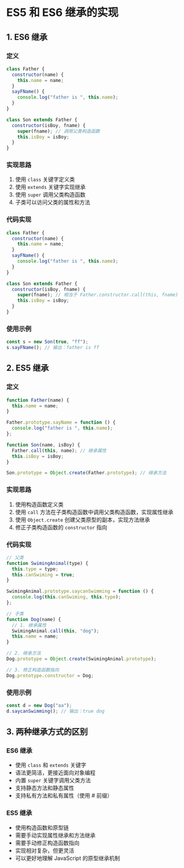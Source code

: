 # ES5 和 ES6 继承的实现

## 1. ES6 继承

### 定义

```javascript
class Father {
  constructor(name) {
    this.name = name;
  }
  sayFName() {
    console.log("father is ", this.name);
  }
}

class Son extends Father {
  constructor(isBoy, fname) {
    super(fname); // 调用父类构造函数
    this.isBoy = isBoy;
  }
}
```

### 实现思路

1. 使用 `class` 关键字定义类
2. 使用 `extends` 关键字实现继承
3. 使用 `super` 调用父类构造函数
4. 子类可以访问父类的属性和方法

### 代码实现

```javascript
class Father {
  constructor(name) {
    this.name = name;
  }
  sayFName() {
    console.log("father is ", this.name);
  }
}

class Son extends Father {
  constructor(isBoy, fname) {
    super(fname); // 相当于 Father.constructor.call(this, fname)
    this.isBoy = isBoy;
  }
}
```

### 使用示例

```javascript
const s = new Son(true, "ff");
s.sayFName(); // 输出：father is ff
```

## 2. ES5 继承

### 定义

```javascript
function Father(name) {
  this.name = name;
}

Father.prototype.sayName = function () {
  console.log("father is ", this.name);
};

function Son(name, isBoy) {
  Father.call(this, name); // 继承属性
  this.isBoy = isBoy;
}

Son.prototype = Object.create(Father.prototype); // 继承方法
```

### 实现思路

1. 使用构造函数定义类
2. 使用 `call` 方法在子类构造函数中调用父类构造函数，实现属性继承
3. 使用 `Object.create` 创建父类原型的副本，实现方法继承
4. 修正子类构造函数的 `constructor` 指向

### 代码实现

```javascript
// 父类
function SwimingAnimal(type) {
  this.type = type;
  this.canSwiming = true;
}

SwimingAnimal.prototype.saycanSwimming = function () {
  console.log(this.canSwiming, this.type);
};

// 子类
function Dog(name) {
  // 1. 继承属性
  SwimingAnimal.call(this, "dog");
  this.name = name;
}

// 2. 继承方法
Dog.prototype = Object.create(SwimingAnimal.prototype);

// 3. 修正构造函数指向
Dog.prototype.constructor = Dog;
```

### 使用示例

```javascript
const d = new Dog("aa");
d.saycanSwimming(); // 输出：true dog
```

## 3. 两种继承方式的区别

### ES6 继承

- 使用 `class` 和 `extends` 关键字
- 语法更简洁，更接近面向对象编程
- 内置 `super` 关键字调用父类方法
- 支持静态方法和静态属性
- 支持私有方法和私有属性（使用 # 前缀）

### ES5 继承

- 使用构造函数和原型链
- 需要手动实现属性继承和方法继承
- 需要手动修正构造函数指向
- 实现相对复杂，但更灵活
- 可以更好地理解 JavaScript 的原型继承机制
